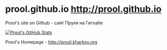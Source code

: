 # prool.github.io http://prool.github.io

Prool's site on Github - сайт Пруля на Гитхабе

[![Prool's GitHub Stats](https://github-readme-stats.vercel.app/api?username=prool&show_icons=true)](https://github.com/prool)

Prool's Homepage - http://prool.kharkov.org
